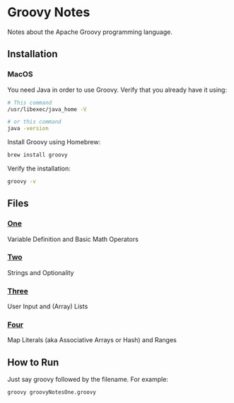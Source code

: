 # Groovy Notes

Notes about the Apache Groovy programming language.

## Installation

### MacOS

You need Java in order to use Groovy. Verify that you already have it using:

```sh
# This command
/usr/libexec/java_home -V

# or this command
java -version
```

Install Groovy using Homebrew:

```sh
brew install groovy
```

Verify the installation:

```sh
groovy -v
```

## Files

### [One](groovyNotesOne.groovy)

Variable Definition and Basic Math Operators

### [Two](groovyNotesTwo.groovy)

Strings and Optionality

### [Three](groovyNotesThree.groovy)

User Input and (Array) Lists

### [Four](groovyNotesFour.groovy)

Map Literals (aka Associative Arrays or Hash) and Ranges

## How to Run

Just say groovy followed by the filename. For example:

```sh
groovy groovyNotesOne.groovy
```

